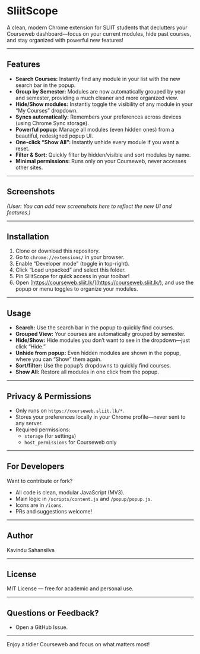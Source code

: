 # SliitScope

A clean, modern Chrome extension for SLIIT students that declutters your Courseweb dashboard—focus on your current modules, hide past courses, and stay organized with powerful new features!

---

## Features

*   **Search Courses:** Instantly find any module in your list with the new search bar in the popup.
*   **Group by Semester:** Modules are now automatically grouped by year and semester, providing a much cleaner and more organized view.
*   **Hide/Show modules:** Instantly toggle the visibility of any module in your “My Courses” dropdown.
*   **Syncs automatically:** Remembers your preferences across devices (using Chrome Sync storage).
*   **Powerful popup:** Manage all modules (even hidden ones) from a beautiful, redesigned popup UI.
*   **One-click “Show All”:** Instantly unhide every module if you want a reset.
*   **Filter & Sort:** Quickly filter by hidden/visible and sort modules by name.
*   **Minimal permissions:** Runs only on your Courseweb, never accesses other sites.

---

## Screenshots

*(User: You can add new screenshots here to reflect the new UI and features.)*

---

## Installation

1.  Clone or download this repository.
2.  Go to `chrome://extensions/` in your browser.
3.  Enable “Developer mode” (toggle in top-right).
4.  Click “Load unpacked” and select this folder.
  5. Pin SliitScope for quick access in your toolbar!
6.  Open [https://courseweb.sliit.lk/](https://courseweb.sliit.lk/), and use the popup or menu toggles to organize your modules.

---

## Usage

*   **Search:** Use the search bar in the popup to quickly find courses.
*   **Grouped View:** Your courses are automatically grouped by semester.
*   **Hide/Show:** Hide modules you don’t want to see in the dropdown—just click “Hide.”
*   **Unhide from popup:** Even hidden modules are shown in the popup, where you can “Show” them again.
*   **Sort/filter:** Use the popup’s dropdowns to quickly find courses.
*   **Show All:** Restore all modules in one click from the popup.

---

## Privacy & Permissions

*   Only runs on `https://courseweb.sliit.lk/*`.
*   Stores your preferences locally in your Chrome profile—never sent to any server.
*   Required permissions:
    *   `storage` (for settings)
    *   `host_permissions` for Courseweb only

---

## For Developers

Want to contribute or fork?

*   All code is clean, modular JavaScript (MV3).
*   Main logic in `/scripts/content.js` and `/popup/popup.js`.
*   Icons are in `/icons`.
*   PRs and suggestions welcome!

---

## Author

Kavindu Sahansilva

---

## License

MIT License — free for academic and personal use.

---

## Questions or Feedback?

*   Open a GitHub Issue.

---

Enjoy a tidier Courseweb and focus on what matters most!
